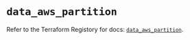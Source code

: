 # `data_aws_partition`

Refer to the Terraform Registory for docs: [`data_aws_partition`](https://registry.terraform.io/providers/hashicorp/aws/5.5.0/docs/data-sources/partition).
